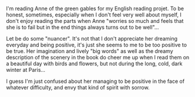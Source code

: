 I'm reading Anne of the green gables for my English reading projet. To be honest, sometimes, especially when I don't feel very well about myself, I don't enjoy reading the parts when Anne "worries so much and feels that she is to fail but in the end things always turns out to be well"...

Let be do some "nuancer". It's not that I don't appreciate her dreaming everyday and being positive, it's just she seems to me to be too positive to be true. Her imagination and lively "big words" as well as the dreamy description of the scenery in the book do cheer me up when I read them on a beautiful day with birds and flowers, but not during the long, cold, dark winter at Paris...

I guess I'm just confused about her managing to be positive in the face of whatever difficulty, and envy that kind of spirit with sorrow.